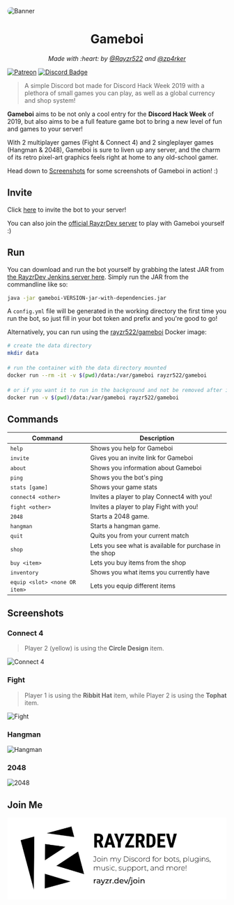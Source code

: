 <img alt="Banner" src="res/banner.png" style="border-radius:10px">

<h1 align="center">Gameboi</h1>
<p align="center"><i>Made with :heart: by <a href="https://github.com/Rayzr522">@Rayzr522</a> and <a href="https://github.com/zp4rker">@zp4rker</a></i></p>

[![Patreon](http://ionicabizau.github.io/badges/patreon.svg)](https://patreon.com/Rayzr522)
[![Discord Badge](https://discordapp.com/api/guilds/282207139752050688/embed.png)](https://rayzr.dev/join)

> A simple Discord bot made for Discord Hack Week 2019 with a plethora of small games you can play, as well as a global currency and shop system!

**Gameboi** aims to be not only a cool entry for the **Discord Hack Week** of 2019, but also aims to be a full feature game bot to bring a new level of fun and games to your server!

With 2 multiplayer games (Fight & Connect 4) and 2 singleplayer games (Hangman & 2048), Gameboi is sure to liven up any server, and the charm of its retro pixel-art graphics feels right at home to any old-school gamer.

Head down to [Screenshots](#screenshots) for some screenshots of Gameboi in action! :)

## Invite

Click [here](https://discordapp.com/oauth2/authorize?scope=bot&client_id=593090553856524298&permissions=8192) to invite the bot to your server!

You can also join the [official RayzrDev server](https://rayzr.dev/join) to play with Gameboi yourself :)

## Run

You can download and run the bot yourself by grabbing the latest JAR from [the RayzrDev Jenkins server here](https://ci.rayzr.dev/job/Gameboi). Simply run the JAR from the commandline like so:

```bash
java -jar gameboi-VERSION-jar-with-dependencies.jar
```

A `config.yml` file will be generated in the working directory the first time you run the bot, so just fill in your bot token and prefix and you're good to go!

Alternatively, you can run using the [rayzr522/gameboi](https://hub.docker.com/r/rayzr522/gameboi) Docker image:

```bash
# create the data directory
mkdir data

# run the container with the data directory mounted
docker run --rm -it -v $(pwd)/data:/var/gameboi rayzr522/gameboi

# or if you want it to run in the background and not be removed after it exits
docker run -v $(pwd)/data:/var/gameboi rayzr522/gameboi
```

## Commands

| Command                       | Description                                             |
| ----------------------------- | ------------------------------------------------------- |
| `help`                        | Shows you help for Gameboi                              |
| `invite`                      | Gives you an invite link for Gameboi                    |
| `about`                       | Shows you information about Gameboi                     |
| `ping`                        | Shows you the bot's ping                                |
| `stats [game]`                | Shows your game stats                                   |
| `connect4 <other>`            | Invites a player to play Connect4 with you!             |
| `fight <other>`               | Invites a player to play Fight with you!                |
| `2048`                        | Starts a 2048 game.                                     |
| `hangman`                     | Starts a hangman game.                                  |
| `quit`                        | Quits you from your current match                       |
| `shop`                        | Lets you see what is available for purchase in the shop |
| `buy <item>`                  | Lets you buy items from the shop                        |
| `inventory`                   | Shows you what items you currently have                 |
| `equip <slot> <none OR item>` | Lets you equip different items                          |

## Screenshots

### Connect 4

> Player 2 (yellow) is using the **Circle Design** item.

![Connect 4](res/screenshots/connect4.png)

### Fight

> Player 1 is using the **Ribbit Hat** item, while Player 2 is using the **Tophat** item.

![Fight](res/screenshots/fight.png)

### Hangman

![Hangman](res/screenshots/hangman.png)

### 2048

![2048](res/screenshots/2048.png)

## Join Me

[![Discord Badge](https://github.com/Rayzr522/ProjectResources/raw/master/RayzrDev/badge-small.png)](https://discord.io/rayzrdevofficial)

